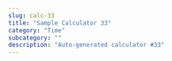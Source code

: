 ```yaml
---
slug: calc-33
title: "Sample Calculator 33"
category: "Time"
subcategory: ""
description: "Auto-generated calculator #33"
---
```



